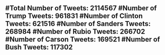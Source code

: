 #Total Number of Tweets: 2114567 
#Number of Trump Tweets: 961831
#Number of Clinton Tweets: 621516
#Number of Sanders Tweets: 268984
#Number of Rubio Tweets: 266702
#Number of Carson Tweets: 169521
#Number of Bush Tweets: 117302
---

